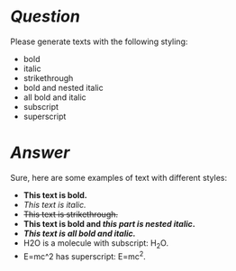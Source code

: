 # _Question_

Please generate texts with the following styling:
- bold
- italic
- strikethrough
- bold and nested italic
- all bold and italic
- subscript
- superscript

# _Answer_

Sure, here are some examples of text with different styles:

- **This text is bold.**
- _This text is italic._
- ~~This text is strikethrough.~~
- **This text is bold and _this part is nested italic_.**
- _**This text is all bold and italic.**_
- H2O is a molecule with subscript: H<sub>2</sub>O.
- E=mc^2 has superscript: E=mc<sup>2</sup>.
